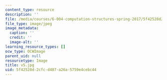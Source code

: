```yaml
---
content_type: resource
description: ''
file: /media/courses/6-004-computation-structures-spring-2017/5f42528d2cfcd407a26a5759e4cebc44_v5.jpg
file_type: image/jpeg
image_metadata:
  caption: ''
  credit: ''
  image-alt: ''
learning_resource_types: []
ocw_type: OCWImage
parent_uid: null
resourcetype: Image
title: v5.jpg
uid: 5f42528d-2cfc-d407-a26a-5759e4cebc44
---
```

